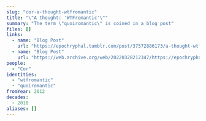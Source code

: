 ```yaml
---
slug: "cor-a-thought-wtfromantic"
title: "\"A thought: 'WTFromantic'\""
summary: "The term \"quoiromantic\" is coined in a blog post"
files: []
links:
  - name: "Blog Post"
    url: "https://epochryphal.tumblr.com/post/37572886173/a-thought-wtfromantic-is-a-very-important"
  - name: "Blog Post"
    url: "https://web.archive.org/web/20220328212347/https://epochryphal.tumblr.com/post/37572886173/a-thought-wtfromantic-is-a-very-important"
people:
  - "Cor"
identities:
  - "wtfromantic"
  - "quoiromantic"
fromYear: 2012
decades:
  - 2010
aliases: []
---
```

